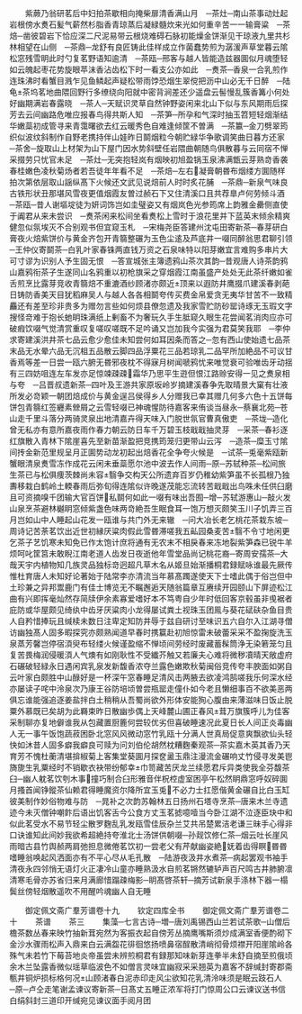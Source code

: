 <!-- { "loadSidebar": true } -->
　　紫蕨乃翁研茗后中妇拍茶歇相向掩柴扉清香满山月　─茶灶─南山茶事动灶起岩根傍水煑石髪气薪然杉脂香青琼蒸后凝緑髓炊来光如何重辛苦一一输膏粱　─茶焙─凿彼碧岩下恰应深二尺泥易带云根烧难碍石脉初能燥金饼渐见干琼液九里共杉林相望在山侧　─茶鼎─龙舒有良匠铸此佳样成立作菌蠢势煎为潺湲声草堂暮云隂松窓残雪眀此时勺复茗野语知逾清　─茶瓯─邢客与越人皆能造兹器圎似月魂堕轻如云魄起枣花势旋眼苹沫香沾齿松下时一看支公亦如此　─煑茶─香泉一合乳煎作连珠沸时看蟹目溅乍见鱼鳞起声疑松带雨饽恐烟生翠傥把沥中山必无千日醉　─陆龟茶坞茗地曲隈回野行多缭绕向阳就中密背涧差还少遥盘云髻慢乱簇香篝小何处好幽期满岩春露晓　─茶人─天赋识灵草自然钟野姿闲来北山下似与东风期雨后探芳去云间幽路危唯应报春鸟得共斯人知　─茶笋─所孕和气深时抽玉笤短轻烟渐结华嫩蘂初成管寻来青霭曙欲去红云暖秀色自难逢倾筐不曽满　─茶籝─金刀劈翠筠织似波纹斜制作自野老携持伴山娃昨日鬬烟粒今朝贮緑华争歌调笑曲日暮方还家　─茶舍─旋取山上材架为山下屋门因水势斜壁任岩隈曲朝随鸟俱散暮与云同宿不惮采掇劳只忧官未足　─茶灶─无突抱轻岚有烟映初旭盈锅玉泉沸满甑云芽熟竒香袭春桂嫩色凌秋菊炀者若吾徒年年看不足　─茶焙─左右凝膏朝昬布烟缕方圎随样拍次第依层取山謡纵髙下火候还文武见说焙前人时时炙花脯　─茶鼎─新泉气味良古铁形状丑那堪风雪夜更值烟霞友曽过赪石下又住清溪口且共荐臯卢何劳倾斗酒　─茶瓯─昔人谢塸埞徒为妍词饰岂如圭璧姿又有烟岚色光参筠席上韵雅金罍侧直使于阗君从来未尝识　─煑茶闲来松间坐看煑松上雪时于浪花里并下蓝英末倾余精爽健忽似氛埃灭不合别观书但宜窥玉札　─宋梅尧臣答建州沈屯田寄新茶─春芽研白膏夜火焙紫饼价与黄金齐包开青篛整碾为玉色尘逺及芦底井一啜同醉翁思君聊引领─王仲仪寄鬬茶─白乳叶家春铢两直钱万资之石泉味特以阳芽嫩宜言难购多串片大可寸谬为识别人予生固无恨　─答宣城张主簿遗鸦山茶次其韵─昔观唐人诗茶韵鸦山嘉鸦衔茶子生遂同山名鸦重以初枪旗采之穿烟霞江南虽盛产处处无此茶纤嫩如雀舌煎烹比露芽竞收青篛焙不重漉酒纱顾渚亦颇近顶来以遐防井鹰掇爪建溪春剥葩日铸防香美天目犹稻麻吴人与越人各各相鬬夸传买费金帛爱贪无夷华甘苦不一致精麤还有差至珍非贵多为赠勿言些如何烦县僚忽遗及我家雪贮防砂罂诗琢无玉瑕文字搜怪竒难于抱长虵眀珠满纸上剰畜不为奢玩久手生胝窥久眼生花尝闻茗消肉应亦可破瘕饮啜气觉清赏重叹复嗟叹嗟既不足吟诵又岂加我今实强为君莫笑我耶　─李仲求寄建溪洪井茶七品云愈少愈佳未知尝何如耳因条而答之─忽有西山使始遗七品茶末品无水晕六品无沉柤五品散云脚四品浮粟花三品若琼乳二品罕所加絶品不可议甘香焉等差一日尝一瓯六腑无昬邪夜枕不得寐月树闻嗁鸦忧来唯觉衰可验唯齿牙动揺有三四妨咀连左车发亦足惊竦疎疎霜华乃思平生逰但恨江路赊安得一见之煑泉相与夸　─吕晋叔遗新茶─四叶及王游共家原坂岭岁摘建溪春争先取晴景大窠有壮液所发必竒颖一朝团焙成价与黄金逞吕侯得乡人分赠我已幸其赠几何多六色十五饼每饼包青篛红签纒素檾屑之云雪轻啜已神魂惺防待嘉客来侑谈当昼永─蔡襄北苑─苍山走千里斗落分两骑灵泉出地清嘉卉得天味入门脱世氛官曹真傲吏　─茶垅─造化曾无私亦有意所嘉夜雨作春力朝云防日车千万碧玉枝戢戢抽灵芽　─采茶─春衫逐红旗散入青林下隂崖喜先至新苗渐盈把竞携筠笼归更带山云泻　─造茶─糜玉寸隂间抟金新范里规呈月正圎势动龙初起出焙香花全争夸火候是　─试茶─兎毫紫瓯新蟹眼清泉煑雪冻作成花云闲未垂蘂愿尔池中波去作人间雨─原─苏轼种茶─松间旅生茶已与松俱痩茨棘尚未容翳争交构天公所遗弃百岁仍稚幼紫笋虽不长孤根乃独夀移栽白鹤岭土輭春雨后弥旬得连隂似许晚遂茂能忘流转苦戢戢出鸟咮未任供臼磨且可资摘嗅千团输大官百饼私鬬何如此一啜有味出吾囿─增─苏轼游惠山─敲火发山泉烹茶避林樾眀窓倾紫盏色味两竒絶吾生眠食耳一饱万想灭颇笑玉川子饥弄三百月岂如山中人睡起山花发一瓯谁与共门外无来辙　─问大冶长老乞桃花茶栽东坡─周诗记苦荼茗饮出近世初縁厌粱肉假此雪昬滞嗟我五畆园桑麦苦翳不令寸地闲更乞茶子艺饥寒未知免已作太饱计庶将通有无农末不相戾春来冻地裂紫笋森已锐牛羊烦呵叱筐筥未敢睨江南老道人齿发日夜逝他年雪堂品尚记桃花裔─寄周安孺茶─大哉天宇内植物知几族灵品独标竒迥超凡草木名从姬旦始渐播桐君録赋咏谁最先厥传惟杜育唐人未知好论著始于陆常李亦清流当年慕髙躅遂使天下士嗜此偶于俗岂但中土珍兼之异邦鬻鹿门有佳士博览无不瞩邂逅天随翁篇章互赓续开园颐山下屏迹松江曲有兴即挥毫灿然存简牍伊余素寡爱嗜好本不笃粤自少年时低回客京毂虽非曵裾者庇防或华屋颇见绮纨中齿牙厌粱肉小龙得屡试粪土视珠玉团鳯与葵花碔砆杂鱼目贵人自矜惜捧玩且缄椟未数日注卑定知防井辱于兹自研讨至味识五六自尔入江湖寻僧访幽独髙人固多暇探究亦颇熟闻道早春时携籯赴初旭惊雷未破蕾采采不盈掬旋洗玉泉蒸芳馨岂停宿湏臾布轻缕火候谨盈缩不惮顷间劳经时废藏蓄髹筒浄无染箬笼匀且复苦畏梅润侵暖湏人气燠有如刚耿性不受纎芥触又若廉夫心难将微秽凟晴天敞虚府石碾破轻緑永日遇闲宾乳泉发新馥香浓夺兰露色嫩欺秋菊闽俗竞传夸丰腴面如粥自云叶家白颇胜中山醁好是一杯深午窓春睡足清风击两腋去欲凌鸿鹄嗟我乐何深水经亦屡读子咤中泠泉次乃康王谷防培顷曽尝瓶罂走僮仆如今老且懒细事百不欲美恶两俱忘谁能强追逐姜盐拌白土稍稍从吾蜀尚欲外形体安能狥心腹由来薄滋味日饭止脱粟外慕既已矣胡为此羇束昨日散幽歩偶上天峰麓山圃正春风茸万旗簇呼儿为佳客采制聊亦复地僻谁我从包藏置厨簏何尝较优劣但喜破睡速况此夏日长人间正炎毒幽人无一事午饭饱蔬菽困卧北窓风风微动窓竹乳瓯十分满人世真局促意爽飘欲仙头轻快如沐昔人固多癖我癖良可赎为问刘伯伦胡然枕糟麴秦观茶─茶实嘉木英其香乃天育芳不愧杜蘅清堪揜椒菊上客集堂葵圎月探奁盝玉鼎注漫流金碾响丈竹侵寻发美鬯旖旎生乳粟经时不销歇衣袂带纷郁幸巾笥藏苦厌龙兰续愿君斥异类使我全芬馥茶臼─幽人躭茗饮刳木事撞巧制合臼形雅音伴柷椌虚室困亭午松然眀鼎窓呼奴碎圎月搔首闻铮鏦茶仙赖君得睡魔资尔降所宜玉兎不必力士扛愿偕黄金碾自比白玉缸彼美制作妙俗物难与防　─晁补之次韵苏翰林五日扬州石塔寺烹茶─唐来木兰寺遗迹今未灭僧钟嘲飰后语出饥客舌今公食方丈玉茗摅噫噎当今卧江湖不泣逐臣玦中和似此茗受水不易节轻尘散罗麴乱乳发瓯雪佳辰杂兰艾共吊楚累洁老谦三昧手心得非口诀谁知此间妙我欲希超絶持夸淮北士汤饼供朝啜─孙觌饮修仁茶─烟云吐长崖风雨暗古县竹舆赪两肩弛担息微倦茗饮初一尝老父有芹献幽姿絶妩着齿得瞑昬昬嗜睡翁唤起风洒面亦有不平心尽从毛孔散　─陆游夜汲井水煮茶─病起罢观书袖手清夜永四邻悄无语灯火正凄冷山童亦睡熟汲水自煎茗锵然辘轳声百尺鸣古井肺腑凛清寒毛骨亦苏省归来月满廊惜蹋疎梅影─眀髙啓茶轩─摘芳试新泉手涤林下器一榻鬓丝傍轻烟散遥吹不用醒吟魂幽人自无睡

　　御定佩文斋广羣芳谱卷十九
　　钦定四库全书
　　御定佩文斋广羣芳谱卷二十
　　茶谱
　　茶三
　　集藻─七言古诗─増─唐刘禹锡西山兰若试茶歌─山僧后檐茶数丛春来映竹抽新茸宛然为客振衣起自傍芳丛摘鹰嘴斯须炒成满室香便酌砌下金沙水骤雨松声入鼎来白云满盌花徘徊悠扬喷鼻宿酲散清峭彻骨烦襟开阳崖隂岭各殊气未若竹下莓苔地炎帝虽尝未辨煎桐君有録那知味新芽连拳半未舒自摘至煎俄顷余木兰坠露香微似瑶草临波色不如僧言灵味宜幽寂采采翘英为嘉客不辞缄封寄郡斋甎井铜炉损标格何况山顾渚春白泥赤印走风尘欲知花乳清泠味须是眠云跂石人　─原─卢仝走笔谢孟谏议寄新茶─日髙丈五睡正浓军将打门惊周公口云谏议送书信白绢斜封三道印开缄宛见谏议面手阅月团
